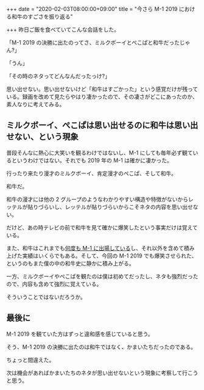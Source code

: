+++
date = "2020-02-03T08:00:00+09:00"
title = "今さら M-1 2019 における和牛のすごさを振り返る"

+++
昨日ご飯を食べていてこんな会話をした。

「M-1 2019 の決勝に出たのってさ、ミルクボーイとぺこぱと和牛だったじゃん?」

「うん」

「その時のネタってどんなんだったっけ?」

思い出せない。思い出せないけど「和牛はすごかった」という感覚だけが残っている。録画を改めて見たらやはり凄かったので、その凄さがどこにあったのか、素人なりに考えてみる。

<!--more-->

## ミルクボーイ、ぺこぱは思い出せるのに和牛は思い出せない、という現象

普段そんなに熱心に大笑いを観るわけではないし、M-1 にしても毎年必ず観ているというわけではない。それでも 2019 年の M-1 は確かに凄かった。

行ったり来たり漫才のミルクボーイ、肯定漫才のぺこぱ、そして和牛。

和牛だ。

和牛の漫才には他の 2 グループのようなわかりやすい構造や特徴がないからレッテルが貼りづらいし、レッテルが貼りづらいからこそネタの内容を思い出せない。

だけど、あの時テレビの前で和牛を見て確かに爆笑したという事実だけは覚えている。

また、和牛はこれまでも[何度も M-1 に出場している](https://www.m-1gp.com/combi/73.html)し、それ以外を含めて積み上げた実績はいくらでもある。そして、今回の M-1 2019 でも爆笑させられた、というのもまた僕の中の和牛史に静かに積み上がる。

一方、ミルクボーイやぺこぱを観たのは僕は初めてだったし、ネタも強烈だったので、内容も含めて強烈に覚えている。

そういうことではないだろうか。

## 最後に

M-1 2019 を観ていた方はずっと違和感を感じていると思う。

そう、M-1 2019 の決勝に出たのは和牛ではなく、かまいたちだったのである。

ちょっと間違えた。

次は機会があればかまいたちのネタが思い出せないという現象に考察して行こうと思う。
